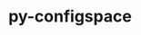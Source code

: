 ---
title: "py-configspace"
layout: cache
categories: [package, develop]
meta: {"versions": ["0.7.1"], "compilers": ["gcc@=11.4.0", "gcc@=9.4.0", "oneapi@=2024.2.0"], "oss": ["ubuntu20.04", "ubuntu22.04"], "platforms": ["linux"], "targets": ["neoverse_v1", "ppc64le", "x86_64_v3"], "stacks": ["e4s", "e4s-neoverse_v1", "e4s-oneapi", "e4s-power", "root"], "num_specs": 60, "num_specs_by_stack": {"e4s-power": 12, "root": 60, "e4s-neoverse_v1": 12, "e4s": 24, "e4s-oneapi": 12}}
spec_details: [{"hash": "5urc6m4ncwgea27fjegr56tnm6rdoosf", "compiler": "gcc@=9.4.0", "versions": ["0.7.1"], "os": "ubuntu20.04", "platform": "linux", "target": "ppc64le", "variants": ["build_system=python_pip"], "stacks": ["e4s-power", "root"], "size": "-", "tarball": "https://binaries.spack.io/develop/build_cache/linux-ubuntu20.04-ppc64le/gcc-9.4.0/py-configspace-0.7.1/linux-ubuntu20.04-ppc64le-gcc-9.4.0-py-configspace-0.7.1-5urc6m4ncwgea27fjegr56tnm6rdoosf.spack"}, {"hash": "3kohjmle74nyq6at54td4qwd7ova6isc", "compiler": "gcc@=9.4.0", "versions": ["0.7.1"], "os": "ubuntu20.04", "platform": "linux", "target": "ppc64le", "variants": ["build_system=python_pip"], "stacks": ["e4s-power", "root"], "size": "-", "tarball": "https://binaries.spack.io/develop/build_cache/linux-ubuntu20.04-ppc64le/gcc-9.4.0/py-configspace-0.7.1/linux-ubuntu20.04-ppc64le-gcc-9.4.0-py-configspace-0.7.1-3kohjmle74nyq6at54td4qwd7ova6isc.spack"}, {"hash": "orujb5qlixadwfbvopwm3e5gcwb5elgm", "compiler": "gcc@=9.4.0", "versions": ["0.7.1"], "os": "ubuntu20.04", "platform": "linux", "target": "ppc64le", "variants": ["build_system=python_pip"], "stacks": ["e4s-power", "root"], "size": "-", "tarball": "https://binaries.spack.io/develop/build_cache/linux-ubuntu20.04-ppc64le/gcc-9.4.0/py-configspace-0.7.1/linux-ubuntu20.04-ppc64le-gcc-9.4.0-py-configspace-0.7.1-orujb5qlixadwfbvopwm3e5gcwb5elgm.spack"}, {"hash": "alph7uqom2asvmjju6u54ahstz54u2zd", "compiler": "gcc@=9.4.0", "versions": ["0.7.1"], "os": "ubuntu20.04", "platform": "linux", "target": "ppc64le", "variants": ["build_system=python_pip"], "stacks": ["e4s-power", "root"], "size": "-", "tarball": "https://binaries.spack.io/develop/build_cache/linux-ubuntu20.04-ppc64le/gcc-9.4.0/py-configspace-0.7.1/linux-ubuntu20.04-ppc64le-gcc-9.4.0-py-configspace-0.7.1-alph7uqom2asvmjju6u54ahstz54u2zd.spack"}, {"hash": "aej2if3nri2pjjmnxklymar7mtxd7zts", "compiler": "gcc@=9.4.0", "versions": ["0.7.1"], "os": "ubuntu20.04", "platform": "linux", "target": "ppc64le", "variants": ["build_system=python_pip"], "stacks": ["e4s-power", "root"], "size": "-", "tarball": "https://binaries.spack.io/develop/build_cache/linux-ubuntu20.04-ppc64le/gcc-9.4.0/py-configspace-0.7.1/linux-ubuntu20.04-ppc64le-gcc-9.4.0-py-configspace-0.7.1-aej2if3nri2pjjmnxklymar7mtxd7zts.spack"}, {"hash": "ig4riaza7neuam26iqd644jwc4sjgeca", "compiler": "gcc@=9.4.0", "versions": ["0.7.1"], "os": "ubuntu20.04", "platform": "linux", "target": "ppc64le", "variants": ["build_system=python_pip"], "stacks": ["e4s-power", "root"], "size": "-", "tarball": "https://binaries.spack.io/develop/build_cache/linux-ubuntu20.04-ppc64le/gcc-9.4.0/py-configspace-0.7.1/linux-ubuntu20.04-ppc64le-gcc-9.4.0-py-configspace-0.7.1-ig4riaza7neuam26iqd644jwc4sjgeca.spack"}, {"hash": "vosmb4zp2fekuqi2pexfdznxqsocjnm4", "compiler": "gcc@=9.4.0", "versions": ["0.7.1"], "os": "ubuntu20.04", "platform": "linux", "target": "ppc64le", "variants": ["build_system=python_pip"], "stacks": ["e4s-power", "root"], "size": "-", "tarball": "https://binaries.spack.io/develop/build_cache/linux-ubuntu20.04-ppc64le/gcc-9.4.0/py-configspace-0.7.1/linux-ubuntu20.04-ppc64le-gcc-9.4.0-py-configspace-0.7.1-vosmb4zp2fekuqi2pexfdznxqsocjnm4.spack"}, {"hash": "2av26sc2o3nj3igiauo2poct42nhsogy", "compiler": "gcc@=9.4.0", "versions": ["0.7.1"], "os": "ubuntu20.04", "platform": "linux", "target": "ppc64le", "variants": ["build_system=python_pip"], "stacks": ["e4s-power", "root"], "size": "-", "tarball": "https://binaries.spack.io/develop/build_cache/linux-ubuntu20.04-ppc64le/gcc-9.4.0/py-configspace-0.7.1/linux-ubuntu20.04-ppc64le-gcc-9.4.0-py-configspace-0.7.1-2av26sc2o3nj3igiauo2poct42nhsogy.spack"}, {"hash": "dpcuaokrkxsj7fzaftj7cyi6blr44yos", "compiler": "gcc@=9.4.0", "versions": ["0.7.1"], "os": "ubuntu20.04", "platform": "linux", "target": "ppc64le", "variants": ["build_system=python_pip"], "stacks": ["e4s-power", "root"], "size": "-", "tarball": "https://binaries.spack.io/develop/build_cache/linux-ubuntu20.04-ppc64le/gcc-9.4.0/py-configspace-0.7.1/linux-ubuntu20.04-ppc64le-gcc-9.4.0-py-configspace-0.7.1-dpcuaokrkxsj7fzaftj7cyi6blr44yos.spack"}, {"hash": "atxsnx4dh4jpbiomc5jjjadk3gelmehd", "compiler": "gcc@=9.4.0", "versions": ["0.7.1"], "os": "ubuntu20.04", "platform": "linux", "target": "ppc64le", "variants": ["build_system=python_pip"], "stacks": ["e4s-power", "root"], "size": "-", "tarball": "https://binaries.spack.io/develop/build_cache/linux-ubuntu20.04-ppc64le/gcc-9.4.0/py-configspace-0.7.1/linux-ubuntu20.04-ppc64le-gcc-9.4.0-py-configspace-0.7.1-atxsnx4dh4jpbiomc5jjjadk3gelmehd.spack"}, {"hash": "l2pq34ipg5b63e46os4s3hnxgnq3mpjw", "compiler": "gcc@=9.4.0", "versions": ["0.7.1"], "os": "ubuntu20.04", "platform": "linux", "target": "ppc64le", "variants": ["build_system=python_pip"], "stacks": ["e4s-power", "root"], "size": "-", "tarball": "https://binaries.spack.io/develop/build_cache/linux-ubuntu20.04-ppc64le/gcc-9.4.0/py-configspace-0.7.1/linux-ubuntu20.04-ppc64le-gcc-9.4.0-py-configspace-0.7.1-l2pq34ipg5b63e46os4s3hnxgnq3mpjw.spack"}, {"hash": "s73xuap6duwitabvwndkrq4eqynqapsc", "compiler": "gcc@=9.4.0", "versions": ["0.7.1"], "os": "ubuntu20.04", "platform": "linux", "target": "ppc64le", "variants": ["build_system=python_pip"], "stacks": ["e4s-power", "root"], "size": "-", "tarball": "https://binaries.spack.io/develop/build_cache/linux-ubuntu20.04-ppc64le/gcc-9.4.0/py-configspace-0.7.1/linux-ubuntu20.04-ppc64le-gcc-9.4.0-py-configspace-0.7.1-s73xuap6duwitabvwndkrq4eqynqapsc.spack"}, {"hash": "bsbwisqszojhh4ibiwqlvgyz7onikbc5", "compiler": "gcc@=11.4.0", "versions": ["0.7.1"], "os": "ubuntu22.04", "platform": "linux", "target": "neoverse_v1", "variants": ["build_system=python_pip"], "stacks": ["e4s-neoverse_v1", "root"], "size": "-", "tarball": "https://binaries.spack.io/develop/build_cache/linux-ubuntu22.04-neoverse_v1/gcc-11.4.0/py-configspace-0.7.1/linux-ubuntu22.04-neoverse_v1-gcc-11.4.0-py-configspace-0.7.1-bsbwisqszojhh4ibiwqlvgyz7onikbc5.spack"}, {"hash": "anip4zbbta27kmtvpt7fk7yc6fos2wth", "compiler": "gcc@=11.4.0", "versions": ["0.7.1"], "os": "ubuntu22.04", "platform": "linux", "target": "neoverse_v1", "variants": ["build_system=python_pip"], "stacks": ["e4s-neoverse_v1", "root"], "size": "-", "tarball": "https://binaries.spack.io/develop/build_cache/linux-ubuntu22.04-neoverse_v1/gcc-11.4.0/py-configspace-0.7.1/linux-ubuntu22.04-neoverse_v1-gcc-11.4.0-py-configspace-0.7.1-anip4zbbta27kmtvpt7fk7yc6fos2wth.spack"}, {"hash": "dqqyvyhpya6uwynmyr3kxj4scqqlqewk", "compiler": "gcc@=11.4.0", "versions": ["0.7.1"], "os": "ubuntu22.04", "platform": "linux", "target": "neoverse_v1", "variants": ["build_system=python_pip"], "stacks": ["e4s-neoverse_v1", "root"], "size": "-", "tarball": "https://binaries.spack.io/develop/build_cache/linux-ubuntu22.04-neoverse_v1/gcc-11.4.0/py-configspace-0.7.1/linux-ubuntu22.04-neoverse_v1-gcc-11.4.0-py-configspace-0.7.1-dqqyvyhpya6uwynmyr3kxj4scqqlqewk.spack"}, {"hash": "e2de4gfd7lhlgzl4zytoy7arazrayypv", "compiler": "gcc@=11.4.0", "versions": ["0.7.1"], "os": "ubuntu22.04", "platform": "linux", "target": "neoverse_v1", "variants": ["build_system=python_pip"], "stacks": ["e4s-neoverse_v1", "root"], "size": "-", "tarball": "https://binaries.spack.io/develop/build_cache/linux-ubuntu22.04-neoverse_v1/gcc-11.4.0/py-configspace-0.7.1/linux-ubuntu22.04-neoverse_v1-gcc-11.4.0-py-configspace-0.7.1-e2de4gfd7lhlgzl4zytoy7arazrayypv.spack"}, {"hash": "gubzbfchpx2lsrdypa3hmncvwmdsbt56", "compiler": "gcc@=11.4.0", "versions": ["0.7.1"], "os": "ubuntu22.04", "platform": "linux", "target": "neoverse_v1", "variants": ["build_system=python_pip"], "stacks": ["e4s-neoverse_v1", "root"], "size": "-", "tarball": "https://binaries.spack.io/develop/build_cache/linux-ubuntu22.04-neoverse_v1/gcc-11.4.0/py-configspace-0.7.1/linux-ubuntu22.04-neoverse_v1-gcc-11.4.0-py-configspace-0.7.1-gubzbfchpx2lsrdypa3hmncvwmdsbt56.spack"}, {"hash": "vakec4huc5a4eyhvx5iggrfmwdpusgit", "compiler": "gcc@=11.4.0", "versions": ["0.7.1"], "os": "ubuntu22.04", "platform": "linux", "target": "neoverse_v1", "variants": ["build_system=python_pip"], "stacks": ["e4s-neoverse_v1", "root"], "size": "-", "tarball": "https://binaries.spack.io/develop/build_cache/linux-ubuntu22.04-neoverse_v1/gcc-11.4.0/py-configspace-0.7.1/linux-ubuntu22.04-neoverse_v1-gcc-11.4.0-py-configspace-0.7.1-vakec4huc5a4eyhvx5iggrfmwdpusgit.spack"}, {"hash": "ifi2p772k6cx5ahc35vdmwdwblsok7yh", "compiler": "gcc@=11.4.0", "versions": ["0.7.1"], "os": "ubuntu22.04", "platform": "linux", "target": "neoverse_v1", "variants": ["build_system=python_pip"], "stacks": ["e4s-neoverse_v1", "root"], "size": "-", "tarball": "https://binaries.spack.io/develop/build_cache/linux-ubuntu22.04-neoverse_v1/gcc-11.4.0/py-configspace-0.7.1/linux-ubuntu22.04-neoverse_v1-gcc-11.4.0-py-configspace-0.7.1-ifi2p772k6cx5ahc35vdmwdwblsok7yh.spack"}, {"hash": "wyxyjykudyjnv34y6l7hcrpnjgykgjsw", "compiler": "gcc@=11.4.0", "versions": ["0.7.1"], "os": "ubuntu22.04", "platform": "linux", "target": "neoverse_v1", "variants": ["build_system=python_pip"], "stacks": ["e4s-neoverse_v1", "root"], "size": "-", "tarball": "https://binaries.spack.io/develop/build_cache/linux-ubuntu22.04-neoverse_v1/gcc-11.4.0/py-configspace-0.7.1/linux-ubuntu22.04-neoverse_v1-gcc-11.4.0-py-configspace-0.7.1-wyxyjykudyjnv34y6l7hcrpnjgykgjsw.spack"}, {"hash": "cpy3tindem5kz3amsthjd2ohqc254qjz", "compiler": "gcc@=11.4.0", "versions": ["0.7.1"], "os": "ubuntu22.04", "platform": "linux", "target": "neoverse_v1", "variants": ["build_system=python_pip"], "stacks": ["e4s-neoverse_v1", "root"], "size": "-", "tarball": "https://binaries.spack.io/develop/build_cache/linux-ubuntu22.04-neoverse_v1/gcc-11.4.0/py-configspace-0.7.1/linux-ubuntu22.04-neoverse_v1-gcc-11.4.0-py-configspace-0.7.1-cpy3tindem5kz3amsthjd2ohqc254qjz.spack"}, {"hash": "d7dr6nvbjf6e3cwt6xcq4b54of76qiyi", "compiler": "gcc@=11.4.0", "versions": ["0.7.1"], "os": "ubuntu22.04", "platform": "linux", "target": "neoverse_v1", "variants": ["build_system=python_pip"], "stacks": ["e4s-neoverse_v1", "root"], "size": "-", "tarball": "https://binaries.spack.io/develop/build_cache/linux-ubuntu22.04-neoverse_v1/gcc-11.4.0/py-configspace-0.7.1/linux-ubuntu22.04-neoverse_v1-gcc-11.4.0-py-configspace-0.7.1-d7dr6nvbjf6e3cwt6xcq4b54of76qiyi.spack"}, {"hash": "6s6sj7s46rzf5suhk2tj56j2hugbz3nv", "compiler": "gcc@=11.4.0", "versions": ["0.7.1"], "os": "ubuntu22.04", "platform": "linux", "target": "neoverse_v1", "variants": ["build_system=python_pip"], "stacks": ["e4s-neoverse_v1", "root"], "size": "-", "tarball": "https://binaries.spack.io/develop/build_cache/linux-ubuntu22.04-neoverse_v1/gcc-11.4.0/py-configspace-0.7.1/linux-ubuntu22.04-neoverse_v1-gcc-11.4.0-py-configspace-0.7.1-6s6sj7s46rzf5suhk2tj56j2hugbz3nv.spack"}, {"hash": "f3n55biazbmsxilhcwsnbqfzxk5wyttg", "compiler": "gcc@=11.4.0", "versions": ["0.7.1"], "os": "ubuntu22.04", "platform": "linux", "target": "neoverse_v1", "variants": ["build_system=python_pip"], "stacks": ["e4s-neoverse_v1", "root"], "size": "-", "tarball": "https://binaries.spack.io/develop/build_cache/linux-ubuntu22.04-neoverse_v1/gcc-11.4.0/py-configspace-0.7.1/linux-ubuntu22.04-neoverse_v1-gcc-11.4.0-py-configspace-0.7.1-f3n55biazbmsxilhcwsnbqfzxk5wyttg.spack"}, {"hash": "wxmvrkj4bhrttdoyibpjdwz3n4y24zyt", "compiler": "gcc@=11.4.0", "versions": ["0.7.1"], "os": "ubuntu22.04", "platform": "linux", "target": "x86_64_v3", "variants": ["build_system=python_pip"], "stacks": ["root", "e4s"], "size": "-", "tarball": "https://binaries.spack.io/develop/build_cache/linux-ubuntu22.04-x86_64_v3/gcc-11.4.0/py-configspace-0.7.1/linux-ubuntu22.04-x86_64_v3-gcc-11.4.0-py-configspace-0.7.1-wxmvrkj4bhrttdoyibpjdwz3n4y24zyt.spack"}, {"hash": "nv7qptpw7mppyefppg55xekgrog2bbdp", "compiler": "gcc@=11.4.0", "versions": ["0.7.1"], "os": "ubuntu22.04", "platform": "linux", "target": "x86_64_v3", "variants": ["build_system=python_pip"], "stacks": ["root", "e4s"], "size": "-", "tarball": "https://binaries.spack.io/develop/build_cache/linux-ubuntu22.04-x86_64_v3/gcc-11.4.0/py-configspace-0.7.1/linux-ubuntu22.04-x86_64_v3-gcc-11.4.0-py-configspace-0.7.1-nv7qptpw7mppyefppg55xekgrog2bbdp.spack"}, {"hash": "fg757nix365zmuqf3uojaze34qgndpim", "compiler": "gcc@=11.4.0", "versions": ["0.7.1"], "os": "ubuntu22.04", "platform": "linux", "target": "x86_64_v3", "variants": ["build_system=python_pip"], "stacks": ["root", "e4s"], "size": "-", "tarball": "https://binaries.spack.io/develop/build_cache/linux-ubuntu22.04-x86_64_v3/gcc-11.4.0/py-configspace-0.7.1/linux-ubuntu22.04-x86_64_v3-gcc-11.4.0-py-configspace-0.7.1-fg757nix365zmuqf3uojaze34qgndpim.spack"}, {"hash": "hqkghycqikhilqh3ekrrookxx6ifr3bc", "compiler": "gcc@=11.4.0", "versions": ["0.7.1"], "os": "ubuntu22.04", "platform": "linux", "target": "x86_64_v3", "variants": ["build_system=python_pip"], "stacks": ["root", "e4s"], "size": "-", "tarball": "https://binaries.spack.io/develop/build_cache/linux-ubuntu22.04-x86_64_v3/gcc-11.4.0/py-configspace-0.7.1/linux-ubuntu22.04-x86_64_v3-gcc-11.4.0-py-configspace-0.7.1-hqkghycqikhilqh3ekrrookxx6ifr3bc.spack"}, {"hash": "wwwjhitw35go24vbilh4ylxphem56pmr", "compiler": "gcc@=11.4.0", "versions": ["0.7.1"], "os": "ubuntu22.04", "platform": "linux", "target": "x86_64_v3", "variants": ["build_system=python_pip"], "stacks": ["root", "e4s"], "size": "-", "tarball": "https://binaries.spack.io/develop/build_cache/linux-ubuntu22.04-x86_64_v3/gcc-11.4.0/py-configspace-0.7.1/linux-ubuntu22.04-x86_64_v3-gcc-11.4.0-py-configspace-0.7.1-wwwjhitw35go24vbilh4ylxphem56pmr.spack"}, {"hash": "4o2r5vfei45nzs2xohewjxvcwwvur2cn", "compiler": "gcc@=11.4.0", "versions": ["0.7.1"], "os": "ubuntu22.04", "platform": "linux", "target": "x86_64_v3", "variants": ["build_system=python_pip"], "stacks": ["root", "e4s"], "size": "-", "tarball": "https://binaries.spack.io/develop/build_cache/linux-ubuntu22.04-x86_64_v3/gcc-11.4.0/py-configspace-0.7.1/linux-ubuntu22.04-x86_64_v3-gcc-11.4.0-py-configspace-0.7.1-4o2r5vfei45nzs2xohewjxvcwwvur2cn.spack"}, {"hash": "pluhvtjy4nfof4b4lg5nmcejwykav5vk", "compiler": "gcc@=11.4.0", "versions": ["0.7.1"], "os": "ubuntu22.04", "platform": "linux", "target": "x86_64_v3", "variants": ["build_system=python_pip"], "stacks": ["root", "e4s"], "size": "-", "tarball": "https://binaries.spack.io/develop/build_cache/linux-ubuntu22.04-x86_64_v3/gcc-11.4.0/py-configspace-0.7.1/linux-ubuntu22.04-x86_64_v3-gcc-11.4.0-py-configspace-0.7.1-pluhvtjy4nfof4b4lg5nmcejwykav5vk.spack"}, {"hash": "jxnuazzrg3jhrsbb4dqb2fmu62gwbzr2", "compiler": "gcc@=11.4.0", "versions": ["0.7.1"], "os": "ubuntu22.04", "platform": "linux", "target": "x86_64_v3", "variants": ["build_system=python_pip"], "stacks": ["root", "e4s"], "size": "-", "tarball": "https://binaries.spack.io/develop/build_cache/linux-ubuntu22.04-x86_64_v3/gcc-11.4.0/py-configspace-0.7.1/linux-ubuntu22.04-x86_64_v3-gcc-11.4.0-py-configspace-0.7.1-jxnuazzrg3jhrsbb4dqb2fmu62gwbzr2.spack"}, {"hash": "mekywb7tepzlhv3367cprtfcnb75ype3", "compiler": "gcc@=11.4.0", "versions": ["0.7.1"], "os": "ubuntu22.04", "platform": "linux", "target": "x86_64_v3", "variants": ["build_system=python_pip"], "stacks": ["root", "e4s"], "size": "-", "tarball": "https://binaries.spack.io/develop/build_cache/linux-ubuntu22.04-x86_64_v3/gcc-11.4.0/py-configspace-0.7.1/linux-ubuntu22.04-x86_64_v3-gcc-11.4.0-py-configspace-0.7.1-mekywb7tepzlhv3367cprtfcnb75ype3.spack"}, {"hash": "ewbqk32urlyzsniv3u6penl2v4kboz63", "compiler": "gcc@=11.4.0", "versions": ["0.7.1"], "os": "ubuntu22.04", "platform": "linux", "target": "x86_64_v3", "variants": ["build_system=python_pip"], "stacks": ["root", "e4s"], "size": "-", "tarball": "https://binaries.spack.io/develop/build_cache/linux-ubuntu22.04-x86_64_v3/gcc-11.4.0/py-configspace-0.7.1/linux-ubuntu22.04-x86_64_v3-gcc-11.4.0-py-configspace-0.7.1-ewbqk32urlyzsniv3u6penl2v4kboz63.spack"}, {"hash": "bkuaqk67ygaar7p3uzutupy25puw7i4g", "compiler": "gcc@=11.4.0", "versions": ["0.7.1"], "os": "ubuntu22.04", "platform": "linux", "target": "x86_64_v3", "variants": ["build_system=python_pip"], "stacks": ["root", "e4s"], "size": "-", "tarball": "https://binaries.spack.io/develop/build_cache/linux-ubuntu22.04-x86_64_v3/gcc-11.4.0/py-configspace-0.7.1/linux-ubuntu22.04-x86_64_v3-gcc-11.4.0-py-configspace-0.7.1-bkuaqk67ygaar7p3uzutupy25puw7i4g.spack"}, {"hash": "vmveliij6kdukjykxypdb3d4zqzl344u", "compiler": "gcc@=11.4.0", "versions": ["0.7.1"], "os": "ubuntu22.04", "platform": "linux", "target": "x86_64_v3", "variants": ["build_system=python_pip"], "stacks": ["root", "e4s"], "size": "-", "tarball": "https://binaries.spack.io/develop/build_cache/linux-ubuntu22.04-x86_64_v3/gcc-11.4.0/py-configspace-0.7.1/linux-ubuntu22.04-x86_64_v3-gcc-11.4.0-py-configspace-0.7.1-vmveliij6kdukjykxypdb3d4zqzl344u.spack"}, {"hash": "n4qechnxv4l3toaqrugz7dg7aloehudn", "compiler": "gcc@=11.4.0", "versions": ["0.7.1"], "os": "ubuntu22.04", "platform": "linux", "target": "x86_64_v3", "variants": ["build_system=python_pip"], "stacks": ["root", "e4s"], "size": "-", "tarball": "https://binaries.spack.io/develop/build_cache/linux-ubuntu22.04-x86_64_v3/gcc-11.4.0/py-configspace-0.7.1/linux-ubuntu22.04-x86_64_v3-gcc-11.4.0-py-configspace-0.7.1-n4qechnxv4l3toaqrugz7dg7aloehudn.spack"}, {"hash": "fp7lzr7mgo4qnsnjczs2hz7xmj4udjh6", "compiler": "gcc@=11.4.0", "versions": ["0.7.1"], "os": "ubuntu22.04", "platform": "linux", "target": "x86_64_v3", "variants": ["build_system=python_pip"], "stacks": ["root", "e4s"], "size": "-", "tarball": "https://binaries.spack.io/develop/build_cache/linux-ubuntu22.04-x86_64_v3/gcc-11.4.0/py-configspace-0.7.1/linux-ubuntu22.04-x86_64_v3-gcc-11.4.0-py-configspace-0.7.1-fp7lzr7mgo4qnsnjczs2hz7xmj4udjh6.spack"}, {"hash": "5zxwpukwtpmu7zjjrusie4zx5rxonjfm", "compiler": "gcc@=11.4.0", "versions": ["0.7.1"], "os": "ubuntu22.04", "platform": "linux", "target": "x86_64_v3", "variants": ["build_system=python_pip"], "stacks": ["root", "e4s"], "size": "-", "tarball": "https://binaries.spack.io/develop/build_cache/linux-ubuntu22.04-x86_64_v3/gcc-11.4.0/py-configspace-0.7.1/linux-ubuntu22.04-x86_64_v3-gcc-11.4.0-py-configspace-0.7.1-5zxwpukwtpmu7zjjrusie4zx5rxonjfm.spack"}, {"hash": "phx72pkaujunhu7n7p22tbqcmt5z4llq", "compiler": "gcc@=11.4.0", "versions": ["0.7.1"], "os": "ubuntu22.04", "platform": "linux", "target": "x86_64_v3", "variants": ["build_system=python_pip"], "stacks": ["root", "e4s"], "size": "-", "tarball": "https://binaries.spack.io/develop/build_cache/linux-ubuntu22.04-x86_64_v3/gcc-11.4.0/py-configspace-0.7.1/linux-ubuntu22.04-x86_64_v3-gcc-11.4.0-py-configspace-0.7.1-phx72pkaujunhu7n7p22tbqcmt5z4llq.spack"}, {"hash": "75go7cpsrj6nmop7oxb55ra7f2ismt2a", "compiler": "gcc@=11.4.0", "versions": ["0.7.1"], "os": "ubuntu22.04", "platform": "linux", "target": "x86_64_v3", "variants": ["build_system=python_pip"], "stacks": ["root", "e4s"], "size": "-", "tarball": "https://binaries.spack.io/develop/build_cache/linux-ubuntu22.04-x86_64_v3/gcc-11.4.0/py-configspace-0.7.1/linux-ubuntu22.04-x86_64_v3-gcc-11.4.0-py-configspace-0.7.1-75go7cpsrj6nmop7oxb55ra7f2ismt2a.spack"}, {"hash": "apyouflpgfcx7c2vr4vgzagwuyxkrh7q", "compiler": "gcc@=11.4.0", "versions": ["0.7.1"], "os": "ubuntu22.04", "platform": "linux", "target": "x86_64_v3", "variants": ["build_system=python_pip"], "stacks": ["root", "e4s"], "size": "-", "tarball": "https://binaries.spack.io/develop/build_cache/linux-ubuntu22.04-x86_64_v3/gcc-11.4.0/py-configspace-0.7.1/linux-ubuntu22.04-x86_64_v3-gcc-11.4.0-py-configspace-0.7.1-apyouflpgfcx7c2vr4vgzagwuyxkrh7q.spack"}, {"hash": "26n7wynax3a3qvdfgwxitgw7l57y2jkz", "compiler": "gcc@=11.4.0", "versions": ["0.7.1"], "os": "ubuntu22.04", "platform": "linux", "target": "x86_64_v3", "variants": ["build_system=python_pip"], "stacks": ["root", "e4s"], "size": "-", "tarball": "https://binaries.spack.io/develop/build_cache/linux-ubuntu22.04-x86_64_v3/gcc-11.4.0/py-configspace-0.7.1/linux-ubuntu22.04-x86_64_v3-gcc-11.4.0-py-configspace-0.7.1-26n7wynax3a3qvdfgwxitgw7l57y2jkz.spack"}, {"hash": "m4ouxpqxr7yfpo4wejv4knx4n2fm6isd", "compiler": "gcc@=11.4.0", "versions": ["0.7.1"], "os": "ubuntu22.04", "platform": "linux", "target": "x86_64_v3", "variants": ["build_system=python_pip"], "stacks": ["root", "e4s"], "size": "-", "tarball": "https://binaries.spack.io/develop/build_cache/linux-ubuntu22.04-x86_64_v3/gcc-11.4.0/py-configspace-0.7.1/linux-ubuntu22.04-x86_64_v3-gcc-11.4.0-py-configspace-0.7.1-m4ouxpqxr7yfpo4wejv4knx4n2fm6isd.spack"}, {"hash": "oklb7av7hhik3hnlvwiz62kj4s2d5xpp", "compiler": "gcc@=11.4.0", "versions": ["0.7.1"], "os": "ubuntu22.04", "platform": "linux", "target": "x86_64_v3", "variants": ["build_system=python_pip"], "stacks": ["root", "e4s"], "size": "-", "tarball": "https://binaries.spack.io/develop/build_cache/linux-ubuntu22.04-x86_64_v3/gcc-11.4.0/py-configspace-0.7.1/linux-ubuntu22.04-x86_64_v3-gcc-11.4.0-py-configspace-0.7.1-oklb7av7hhik3hnlvwiz62kj4s2d5xpp.spack"}, {"hash": "ufjqi54zs57rnywz6lnq35zcsmpnyjw2", "compiler": "gcc@=11.4.0", "versions": ["0.7.1"], "os": "ubuntu22.04", "platform": "linux", "target": "x86_64_v3", "variants": ["build_system=python_pip"], "stacks": ["root", "e4s"], "size": "-", "tarball": "https://binaries.spack.io/develop/build_cache/linux-ubuntu22.04-x86_64_v3/gcc-11.4.0/py-configspace-0.7.1/linux-ubuntu22.04-x86_64_v3-gcc-11.4.0-py-configspace-0.7.1-ufjqi54zs57rnywz6lnq35zcsmpnyjw2.spack"}, {"hash": "slabzfwwtswtuebzlh5m3ngg3icnorfa", "compiler": "gcc@=11.4.0", "versions": ["0.7.1"], "os": "ubuntu22.04", "platform": "linux", "target": "x86_64_v3", "variants": ["build_system=python_pip"], "stacks": ["root", "e4s"], "size": "-", "tarball": "https://binaries.spack.io/develop/build_cache/linux-ubuntu22.04-x86_64_v3/gcc-11.4.0/py-configspace-0.7.1/linux-ubuntu22.04-x86_64_v3-gcc-11.4.0-py-configspace-0.7.1-slabzfwwtswtuebzlh5m3ngg3icnorfa.spack"}, {"hash": "rznzosil7c7h3m6ktqx6a5kva4gnteq5", "compiler": "gcc@=11.4.0", "versions": ["0.7.1"], "os": "ubuntu22.04", "platform": "linux", "target": "x86_64_v3", "variants": ["build_system=python_pip"], "stacks": ["root", "e4s"], "size": "-", "tarball": "https://binaries.spack.io/develop/build_cache/linux-ubuntu22.04-x86_64_v3/gcc-11.4.0/py-configspace-0.7.1/linux-ubuntu22.04-x86_64_v3-gcc-11.4.0-py-configspace-0.7.1-rznzosil7c7h3m6ktqx6a5kva4gnteq5.spack"}, {"hash": "wtvnbnjhldn7vnp55p33bdugycqyjahz", "compiler": "oneapi@=2024.2.0", "versions": ["0.7.1"], "os": "ubuntu22.04", "platform": "linux", "target": "x86_64_v3", "variants": ["build_system=python_pip"], "stacks": ["root", "e4s-oneapi"], "size": "-", "tarball": "https://binaries.spack.io/develop/build_cache/linux-ubuntu22.04-x86_64_v3/oneapi-2024.2.0/py-configspace-0.7.1/linux-ubuntu22.04-x86_64_v3-oneapi-2024.2.0-py-configspace-0.7.1-wtvnbnjhldn7vnp55p33bdugycqyjahz.spack"}, {"hash": "4w5pnstigtmasr7k7mx5asfgvsugyv2l", "compiler": "oneapi@=2024.2.0", "versions": ["0.7.1"], "os": "ubuntu22.04", "platform": "linux", "target": "x86_64_v3", "variants": ["build_system=python_pip"], "stacks": ["root", "e4s-oneapi"], "size": "-", "tarball": "https://binaries.spack.io/develop/build_cache/linux-ubuntu22.04-x86_64_v3/oneapi-2024.2.0/py-configspace-0.7.1/linux-ubuntu22.04-x86_64_v3-oneapi-2024.2.0-py-configspace-0.7.1-4w5pnstigtmasr7k7mx5asfgvsugyv2l.spack"}, {"hash": "bgs2r2vd4padatak44rqa6ru7tarvjpm", "compiler": "oneapi@=2024.2.0", "versions": ["0.7.1"], "os": "ubuntu22.04", "platform": "linux", "target": "x86_64_v3", "variants": ["build_system=python_pip"], "stacks": ["root", "e4s-oneapi"], "size": "-", "tarball": "https://binaries.spack.io/develop/build_cache/linux-ubuntu22.04-x86_64_v3/oneapi-2024.2.0/py-configspace-0.7.1/linux-ubuntu22.04-x86_64_v3-oneapi-2024.2.0-py-configspace-0.7.1-bgs2r2vd4padatak44rqa6ru7tarvjpm.spack"}, {"hash": "jxnv5raojx7ppc5cw73alhn6dcxp3q7m", "compiler": "oneapi@=2024.2.0", "versions": ["0.7.1"], "os": "ubuntu22.04", "platform": "linux", "target": "x86_64_v3", "variants": ["build_system=python_pip"], "stacks": ["root", "e4s-oneapi"], "size": "-", "tarball": "https://binaries.spack.io/develop/build_cache/linux-ubuntu22.04-x86_64_v3/oneapi-2024.2.0/py-configspace-0.7.1/linux-ubuntu22.04-x86_64_v3-oneapi-2024.2.0-py-configspace-0.7.1-jxnv5raojx7ppc5cw73alhn6dcxp3q7m.spack"}, {"hash": "b325yxwdomdapxhc3iagpe5i7a6k2dje", "compiler": "oneapi@=2024.2.0", "versions": ["0.7.1"], "os": "ubuntu22.04", "platform": "linux", "target": "x86_64_v3", "variants": ["build_system=python_pip"], "stacks": ["root", "e4s-oneapi"], "size": "-", "tarball": "https://binaries.spack.io/develop/build_cache/linux-ubuntu22.04-x86_64_v3/oneapi-2024.2.0/py-configspace-0.7.1/linux-ubuntu22.04-x86_64_v3-oneapi-2024.2.0-py-configspace-0.7.1-b325yxwdomdapxhc3iagpe5i7a6k2dje.spack"}, {"hash": "jy72zeg2lbjbdqxw6ig6yjjetonyomuj", "compiler": "oneapi@=2024.2.0", "versions": ["0.7.1"], "os": "ubuntu22.04", "platform": "linux", "target": "x86_64_v3", "variants": ["build_system=python_pip"], "stacks": ["root", "e4s-oneapi"], "size": "-", "tarball": "https://binaries.spack.io/develop/build_cache/linux-ubuntu22.04-x86_64_v3/oneapi-2024.2.0/py-configspace-0.7.1/linux-ubuntu22.04-x86_64_v3-oneapi-2024.2.0-py-configspace-0.7.1-jy72zeg2lbjbdqxw6ig6yjjetonyomuj.spack"}, {"hash": "ovj63hp6ey2riodqh6ypschpriuwy4wh", "compiler": "oneapi@=2024.2.0", "versions": ["0.7.1"], "os": "ubuntu22.04", "platform": "linux", "target": "x86_64_v3", "variants": ["build_system=python_pip"], "stacks": ["root", "e4s-oneapi"], "size": "-", "tarball": "https://binaries.spack.io/develop/build_cache/linux-ubuntu22.04-x86_64_v3/oneapi-2024.2.0/py-configspace-0.7.1/linux-ubuntu22.04-x86_64_v3-oneapi-2024.2.0-py-configspace-0.7.1-ovj63hp6ey2riodqh6ypschpriuwy4wh.spack"}, {"hash": "dpod6usfsh7hs7dzedlnzpbgg25dtxpc", "compiler": "oneapi@=2024.2.0", "versions": ["0.7.1"], "os": "ubuntu22.04", "platform": "linux", "target": "x86_64_v3", "variants": ["build_system=python_pip"], "stacks": ["root", "e4s-oneapi"], "size": "-", "tarball": "https://binaries.spack.io/develop/build_cache/linux-ubuntu22.04-x86_64_v3/oneapi-2024.2.0/py-configspace-0.7.1/linux-ubuntu22.04-x86_64_v3-oneapi-2024.2.0-py-configspace-0.7.1-dpod6usfsh7hs7dzedlnzpbgg25dtxpc.spack"}, {"hash": "3xjj75gpez6zstr7szmsn7ikfss3jemc", "compiler": "oneapi@=2024.2.0", "versions": ["0.7.1"], "os": "ubuntu22.04", "platform": "linux", "target": "x86_64_v3", "variants": ["build_system=python_pip"], "stacks": ["root", "e4s-oneapi"], "size": "-", "tarball": "https://binaries.spack.io/develop/build_cache/linux-ubuntu22.04-x86_64_v3/oneapi-2024.2.0/py-configspace-0.7.1/linux-ubuntu22.04-x86_64_v3-oneapi-2024.2.0-py-configspace-0.7.1-3xjj75gpez6zstr7szmsn7ikfss3jemc.spack"}, {"hash": "l3mjvgb6jqhxq5z2revoqib7xvjhooqj", "compiler": "oneapi@=2024.2.0", "versions": ["0.7.1"], "os": "ubuntu22.04", "platform": "linux", "target": "x86_64_v3", "variants": ["build_system=python_pip"], "stacks": ["root", "e4s-oneapi"], "size": "-", "tarball": "https://binaries.spack.io/develop/build_cache/linux-ubuntu22.04-x86_64_v3/oneapi-2024.2.0/py-configspace-0.7.1/linux-ubuntu22.04-x86_64_v3-oneapi-2024.2.0-py-configspace-0.7.1-l3mjvgb6jqhxq5z2revoqib7xvjhooqj.spack"}, {"hash": "xli5gf5nmm7xxlkjqdhmihmnrh2os5wm", "compiler": "oneapi@=2024.2.0", "versions": ["0.7.1"], "os": "ubuntu22.04", "platform": "linux", "target": "x86_64_v3", "variants": ["build_system=python_pip"], "stacks": ["root", "e4s-oneapi"], "size": "-", "tarball": "https://binaries.spack.io/develop/build_cache/linux-ubuntu22.04-x86_64_v3/oneapi-2024.2.0/py-configspace-0.7.1/linux-ubuntu22.04-x86_64_v3-oneapi-2024.2.0-py-configspace-0.7.1-xli5gf5nmm7xxlkjqdhmihmnrh2os5wm.spack"}, {"hash": "cknynqd2tiztxhtdae6vyjia7g3oge7x", "compiler": "oneapi@=2024.2.0", "versions": ["0.7.1"], "os": "ubuntu22.04", "platform": "linux", "target": "x86_64_v3", "variants": ["build_system=python_pip"], "stacks": ["root", "e4s-oneapi"], "size": "-", "tarball": "https://binaries.spack.io/develop/build_cache/linux-ubuntu22.04-x86_64_v3/oneapi-2024.2.0/py-configspace-0.7.1/linux-ubuntu22.04-x86_64_v3-oneapi-2024.2.0-py-configspace-0.7.1-cknynqd2tiztxhtdae6vyjia7g3oge7x.spack"}]
---